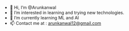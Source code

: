- 👋 Hi, I’m @Arunkanwal
- 👀 I’m interested in learning and trying new technologies.
- 🌱 I’m currently learning ML and AI
- 📫 Contact me at : arunkanwal12@gmail.com

<!---
Arunkanwal/Arunkanwal is a ✨ special ✨ repository because its `README.md` (this file) appears on your GitHub profile.
You can click the Preview link to take a look at your changes.
--->
